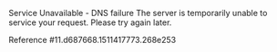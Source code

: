 Service Unavailable - DNS failure The server is temporarily unable to service your request. Please try again later.

Reference #11.d687668.1511417773.268e253